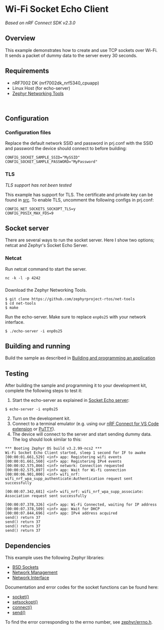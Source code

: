 # Wi-Fi Socket Echo Client

<i> Based on nRF Connect SDK v2.3.0</i>

## Overview
This example demonstrates how to create and use TCP sockets over Wi-Fi. It sends a packet of dummy data to the server every 30 seconds.

## Requirements
- nRF7002 DK (nrf7002dk_nrf5340_cpuapp)
- Linux Host (for echo-server)
- [Zephyr Networking Tools](https://github.com/zephyrproject-rtos/net-tools.git)
<br>

## Configuration

### Configuration files
Replace the default network SSID and password in prj.conf with the SSID and password the device should connect to before building:
```
CONFIG_SOCKET_SAMPLE_SSID="MySSID"
CONFIG_SOCKET_SAMPLE_PASSWORD="MyPassword"
```

### TLS
<i>TLS support has not been tested </i>

This example has support for TLS. The certificate and private key can be found in [src](src). To enable TLS, uncomment the following configs in prj.conf:
```
CONFIG_NET_SOCKETS_SOCKOPT_TLS=y
CONFIG_POSIX_MAX_FDS=9
```

## Socket server
There are several ways to run the socket server. Here I show two options; netcat and Zephyr's Socket Echo Server.

### Netcat
Run netcat command to start the server.
```
nc -k -l -p 4242
```

### 

Download the Zephyr Networking Tools.
```
$ git clone https://github.com/zephyrproject-rtos/net-tools
$ cd net-tools
$ make
```

Run the echo-server. Make sure to replace ```enp0s25``` with your network interface.
```
$ ./echo-server -i enp0s25
```


## Building and running

Build the sample as described in [Building and programming an application](https://developer.nordicsemi.com/nRF_Connect_SDK/doc/latest/nrf/gs_programming.html)

## Testing

After building the sample and programming it to your development kit, complete the following steps to test it:
1. Start the echo-server as explained in [Socket Echo server](#socket-echo-server):
```
$ echo-server -i enp0s25
```
2. Turn on the development kit.
3. Connect to a terminal emulator (e.g. using our [nRF Connect for VS Code extension](https://nrfconnect.github.io/vscode-nrf-connect/get_started/quick_debug.html#how-to-connect-to-the-terminal) or [PuTTY](https://developer.nordicsemi.com/nRF_Connect_SDK/doc/2.3.0/nrf/getting_started/testing.html#how-to-connect-with-putty)).
3. The device will connect to the server and start sending dummy data. The log should look similar to this:
 ```
*** Booting Zephyr OS build v3.2.99-ncs2 ***
Wi-Fi Socket Echo Client started, sleep 1 second for IF to awake
[00:00:01.661,529] <inf> app: Registering wifi events
[00:00:01.661,560] <inf> app: Registering IPv4 events
[00:00:02.575,866] <inf> network: Connection requested
[00:00:02.575,897] <inf> app: Wait for Wi-fi connection
[00:00:06.901,000] <inf> wifi_nrf: wifi_nrf_wpa_supp_authenticate:Authentication request sent successfully

[00:00:07.342,681] <inf> wifi_nrf: wifi_nrf_wpa_supp_associate: Association request sent successfully

[00:00:07.378,326] <inf> app: Wi-Fi Connected, waiting for IP address
[00:00:07.378,509] <inf> app: Wait for DHCP
[00:00:07.844,696] <inf> app: IPv4 address acquired
send() return 37
send() return 37
send() return 37
send() return 37
 ```

## Dependencies

This example uses the following Zephyr libraries:
- [BSD Sockets](https://developer.nordicsemi.com/nRF_Connect_SDK/doc/2.3.0/zephyr/connectivity/networking/api/sockets.html)
- [Network Management](https://developer.nordicsemi.com/nRF_Connect_SDK/doc/2.3.0/zephyr/connectivity/networking/api/net_mgmt.html)
- [Network Interface](https://developer.nordicsemi.com/nRF_Connect_SDK/doc/2.3.0/zephyr/connectivity/networking/api/net_if.html)

Documentation and error codes for the socket functions can be found here: 
- [socket()](https://pubs.opengroup.org/onlinepubs/9699919799/functions/socket.html)
- [setsockopt()](https://pubs.opengroup.org/onlinepubs/9699919799/functions/setsockopt.html)
- [connect()](https://pubs.opengroup.org/onlinepubs/9699919799/functions/connect.html)
- [send()](https://pubs.opengroup.org/onlinepubs/9699919799/functions/send.html)

To find the error corresponding to the errno number, see [zephyr/errno.h](https://github.com/zephyrproject-rtos/zephyr/blob/main/lib/libc/minimal/include/errno.h). 